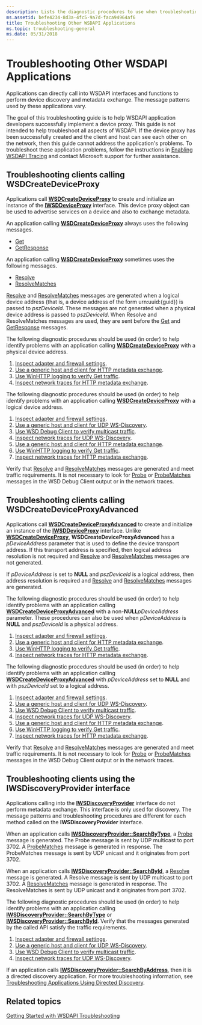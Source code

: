 ```yaml
---
description: Lists the diagnostic procedures to use when troubleshooting WSDAPI applications.
ms.assetid: befe4234-8d3a-4fc5-9a7d-faca94964af6
title: Troubleshooting Other WSDAPI Applications
ms.topic: troubleshooting-general
ms.date: 05/31/2018
---
```


# Troubleshooting Other WSDAPI Applications

Applications can directly call into WSDAPI interfaces and functions to perform device discovery and metadata exchange. The message patterns used by these applications vary.

The goal of this troubleshooting guide is to help WSDAPI application developers successfully implement a device proxy. This guide is not intended to help troubleshoot all aspects of WSDAPI. If the device proxy has been successfully created and the client and host can see each other on the network, then this guide cannot address the application's problems. To troubleshoot these application problems, follow the instructions in [Enabling WSDAPI Tracing](enabling-wsdapi-tracing.md) and contact Microsoft support for further assistance.

## Troubleshooting clients calling WSDCreateDeviceProxy

Applications call [**WSDCreateDeviceProxy**](/windows/desktop/api/WsdClient/nf-wsdclient-wsdcreatedeviceproxy) to create and initialize an instance of the [**IWSDDeviceProxy**](/windows/desktop/api/WsdClient/nn-wsdclient-iwsddeviceproxy) interface. This device proxy object can be used to advertise services on a device and also to exchange metadata.

An application calling [**WSDCreateDeviceProxy**](/windows/desktop/api/WsdClient/nf-wsdclient-wsdcreatedeviceproxy) always uses the following messages.

-   [Get](get--metadata-exchange--http-request-and-message.md)
-   [GetResponse](getresponse--metadata-exchange--message.md)

An application calling [**WSDCreateDeviceProxy**](/windows/desktop/api/WsdClient/nf-wsdclient-wsdcreatedeviceproxy) sometimes uses the following messages.

-   [Resolve](resolve-message.md)
-   [ResolveMatches](resolvematches-message.md)

[Resolve](resolve-message.md) and [ResolveMatches](resolvematches-message.md) messages are generated when a logical device address (that is, a device address of the form urn:uuid:{guid}) is passed to *pszDeviceId*. These messages are not generated when a physical device address is passed to *pszDeviceId*. When Resolve and ResolveMatches messages are used, they are sent before the [Get](get--metadata-exchange--http-request-and-message.md) and [GetResponse](getresponse--metadata-exchange--message.md) messages.

The following diagnostic procedures should be used (in order) to help identify problems with an application calling [**WSDCreateDeviceProxy**](/windows/desktop/api/WsdClient/nf-wsdclient-wsdcreatedeviceproxy) with a physical device address.

1.  [Inspect adapter and firewall settings](inspecting-adapter-and-firewall-settings.md).
2.  [Use a generic host and client for HTTP metadata exchange](using-a-generic-host-and-client-for-http-metadata-exchange.md).
3.  [Use WinHTTP logging to verify Get traffic](using-winhttp-logging-to-verify-get-traffic.md).
4.  [Inspect network traces for HTTP metadata exchange](inspecting-network-traces-for-http-metadata-exchange.md).

The following diagnostic procedures should be used (in order) to help identify problems with an application calling [**WSDCreateDeviceProxy**](/windows/desktop/api/WsdClient/nf-wsdclient-wsdcreatedeviceproxy) with a logical device address.

1.  [Inspect adapter and firewall settings](inspecting-adapter-and-firewall-settings.md).
2.  [Use a generic host and client for UDP WS-Discovery](using-a-generic-host-and-client-for-udp-ws-discovery.md).
3.  [Use WSD Debug Client to verify multicast traffic](using-wsddebug-client-to-verify-multicast-traffic.md).
4.  [Inspect network traces for UDP WS-Discovery](inspecting-network-traces-for-udp-ws-discovery.md).
5.  [Use a generic host and client for HTTP metadata exchange](using-a-generic-host-and-client-for-http-metadata-exchange.md).
6.  [Use WinHTTP logging to verify Get traffic](using-winhttp-logging-to-verify-get-traffic.md).
7.  [Inspect network traces for HTTP metadata exchange](inspecting-network-traces-for-http-metadata-exchange.md).

Verify that [Resolve](resolve-message.md) and [ResolveMatches](resolvematches-message.md) messages are generated and meet traffic requirements. It is not necessary to look for [Probe](probe-message.md) or [ProbeMatches](probematches-message.md) messages in the WSD Debug Client output or in the network traces.

## Troubleshooting clients calling WSDCreateDeviceProxyAdvanced

Applications call [**WSDCreateDeviceProxyAdvanced**](/windows/desktop/api/WsdClient/nf-wsdclient-wsdcreatedeviceproxyadvanced) to create and initialize an instance of the [**IWSDDeviceProxy**](/windows/desktop/api/WsdClient/nn-wsdclient-iwsddeviceproxy) interface. Unlike [**WSDCreateDeviceProxy**](/windows/desktop/api/WsdClient/nf-wsdclient-wsdcreatedeviceproxy), **WSDCreateDeviceProxyAdvanced** has a *pDeviceAddress* parameter that is used to define the device transport address. If this transport address is specified, then logical address resolution is not required and [Resolve](resolve-message.md) and [ResolveMatches](resolvematches-message.md) messages are not generated.

If *pDeviceAddress* is set to **NULL** and *pszDeviceId* is a logical address, then address resolution is required and [Resolve](resolve-message.md) and [ResolveMatches](resolvematches-message.md) messages are generated.

The following diagnostic procedures should be used (in order) to help identify problems with an application calling [**WSDCreateDeviceProxyAdvanced**](/windows/desktop/api/WsdClient/nf-wsdclient-wsdcreatedeviceproxyadvanced) with a non-**NULL***pDeviceAddress* parameter. These procedures can also be used when *pDeviceAddress* is **NULL** and *pszDeviceId* is a physical address.

1.  [Inspect adapter and firewall settings](inspecting-adapter-and-firewall-settings.md).
2.  [Use a generic host and client for HTTP metadata exchange](using-a-generic-host-and-client-for-http-metadata-exchange.md).
3.  [Use WinHTTP logging to verify Get traffic](using-winhttp-logging-to-verify-get-traffic.md).
4.  [Inspect network traces for HTTP metadata exchange](inspecting-network-traces-for-http-metadata-exchange.md).

The following diagnostic procedures should be used (in order) to help identify problems with an application calling [**WSDCreateDeviceProxyAdvanced**](/windows/desktop/api/WsdClient/nf-wsdclient-wsdcreatedeviceproxyadvanced) with *pDeviceAddress* set to **NULL** and with *pszDeviceId* set to a logical address.

1.  [Inspect adapter and firewall settings](inspecting-adapter-and-firewall-settings.md).
2.  [Use a generic host and client for UDP WS-Discovery](using-a-generic-host-and-client-for-udp-ws-discovery.md).
3.  [Use WSD Debug Client to verify multicast traffic](using-wsddebug-client-to-verify-multicast-traffic.md).
4.  [Inspect network traces for UDP WS-Discovery](inspecting-network-traces-for-udp-ws-discovery.md).
5.  [Use a generic host and client for HTTP metadata exchange](using-a-generic-host-and-client-for-http-metadata-exchange.md).
6.  [Use WinHTTP logging to verify Get traffic](using-winhttp-logging-to-verify-get-traffic.md).
7.  [Inspect network traces for HTTP metadata exchange](inspecting-network-traces-for-http-metadata-exchange.md).

Verify that [Resolve](resolve-message.md) and [ResolveMatches](resolvematches-message.md) messages are generated and meet traffic requirements. It is not necessary to look for [Probe](probe-message.md) or [ProbeMatches](probematches-message.md) messages in the WSD Debug Client output or in the network traces.

## Troubleshooting clients using the IWSDiscoveryProvider interface

Applications calling into the [**IWSDiscoveryProvider**](/windows/desktop/api/WsdDisco/nn-wsddisco-iwsdiscoveryprovider) interface do not perform metadata exchange. This interface is only used for discovery. The message patterns and troubleshooting procedures are different for each method called on the **IWSDiscoveryProvider** interface.

When an application calls [**IWSDiscoveryProvider::SearchByType**](/windows/desktop/api/WsdDisco/nf-wsddisco-iwsdiscoveryprovider-searchbytype), a [Probe](probe-message.md) message is generated. The Probe message is sent by UDP multicast to port 3702. A [ProbeMatches](probematches-message.md) message is generated in response. The ProbeMatches message is sent by UDP unicast and it originates from port 3702.

When an application calls [**IWSDiscoveryProvider::SearchById**](/windows/desktop/api/WsdDisco/nf-wsddisco-iwsdiscoveryprovider-searchbyid), a [Resolve](resolve-message.md) message is generated. A Resolve message is sent by UDP multicast to port 3702. A [ResolveMatches](resolvematches-message.md) message is generated in response. The ResolveMatches is sent by UDP unicast and it originates from port 3702.

The following diagnostic procedures should be used (in order) to help identify problems with an application calling [**IWSDiscoveryProvider::SearchByType**](/windows/desktop/api/WsdDisco/nf-wsddisco-iwsdiscoveryprovider-searchbytype) or [**IWSDiscoveryProvider::SearchById**](/windows/desktop/api/WsdDisco/nf-wsddisco-iwsdiscoveryprovider-searchbyid). Verify that the messages generated by the called API satisfy the traffic requirements.

1.  [Inspect adapter and firewall settings](inspecting-adapter-and-firewall-settings.md).
2.  [Use a generic host and client for UDP WS-Discovery](using-a-generic-host-and-client-for-udp-ws-discovery.md).
3.  [Use WSD Debug Client to verify multicast traffic](using-wsddebug-client-to-verify-multicast-traffic.md).
4.  [Inspect network traces for UDP WS-Discovery](inspecting-network-traces-for-udp-ws-discovery.md).

If an application calls [**IWSDiscoveryProvider::SearchByAddress**](/windows/desktop/api/WsdDisco/nf-wsddisco-iwsdiscoveryprovider-searchbyaddress), then it is a directed discovery application. For more troubleshooting information, see [Troubleshooting Applications Using Directed Discovery](troubleshooting-applications-using-directed-discovery.md).

## Related topics

<dl> <dt>

[Getting Started with WSDAPI Troubleshooting](getting-started-with-wsdapi-troubleshooting.md)
</dt> </dl>

 

 



